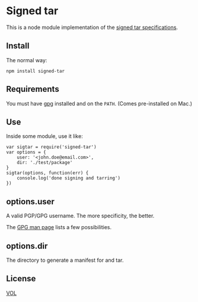# Signed tar

This is a node module implementation of the
[signed tar specifications](https://github.com/sdmp/signed-tar).

## Install

The normal way:

	npm install signed-tar

## Requirements

You must have [gpg](https://www.gnupg.org/) installed and on
the `PATH`. (Comes pre-installed on Mac.)

## Use

Inside some module, use it like:

	var sigtar = require('signed-tar')
	var options = {
		user: '<john.doe@email.com>',
		dir: './test/package'
	}
	sigtar(options, function(err) {
		console.log('done signing and tarring')
	})

## options.user

A valid PGP/GPG username. The more specificity, the better.

The [GPG man page](https://www.gnupg.org/documentation/manpage.en.html#sec-1-6)
lists a few possibilities.

## options.dir

The directory to generate a manifest for and tar.

## License

[VOL](http://veryopenlicense.com)
